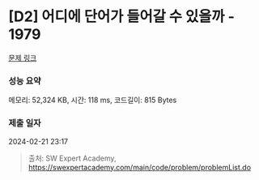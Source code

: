 # [D2] 어디에 단어가 들어갈 수 있을까 - 1979 

[문제 링크](https://swexpertacademy.com/main/code/problem/problemDetail.do?contestProbId=AV5PuPq6AaQDFAUq) 

### 성능 요약

메모리: 52,324 KB, 시간: 118 ms, 코드길이: 815 Bytes

### 제출 일자

2024-02-21 23:17



> 출처: SW Expert Academy, https://swexpertacademy.com/main/code/problem/problemList.do